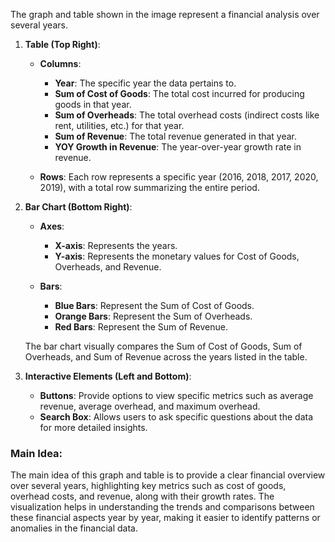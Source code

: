 The graph and table shown in the image represent a financial analysis over several years. 

1. **Table (Top Right)**:
   - **Columns**:
     - **Year**: The specific year the data pertains to.
     - **Sum of Cost of Goods**: The total cost incurred for producing goods in that year.
     - **Sum of Overheads**: The total overhead costs (indirect costs like rent, utilities, etc.) for that year.
     - **Sum of Revenue**: The total revenue generated in that year.
     - **YOY Growth in Revenue**: The year-over-year growth rate in revenue.

   - **Rows**: Each row represents a specific year (2016, 2018, 2017, 2020, 2019), with a total row summarizing the entire period.

2. **Bar Chart (Bottom Right)**:
   - **Axes**:
     - **X-axis**: Represents the years.
     - **Y-axis**: Represents the monetary values for Cost of Goods, Overheads, and Revenue.
   
   - **Bars**:
     - **Blue Bars**: Represent the Sum of Cost of Goods.
     - **Orange Bars**: Represent the Sum of Overheads.
     - **Red Bars**: Represent the Sum of Revenue.

   The bar chart visually compares the Sum of Cost of Goods, Sum of Overheads, and Sum of Revenue across the years listed in the table.

3. **Interactive Elements (Left and Bottom)**:
   - **Buttons**: Provide options to view specific metrics such as average revenue, average overhead, and maximum overhead.
   - **Search Box**: Allows users to ask specific questions about the data for more detailed insights.

### Main Idea:
The main idea of this graph and table is to provide a clear financial overview over several years, highlighting key metrics such as cost of goods, overhead costs, and revenue, along with their growth rates. The visualization helps in understanding the trends and comparisons between these financial aspects year by year, making it easier to identify patterns or anomalies in the financial data.
